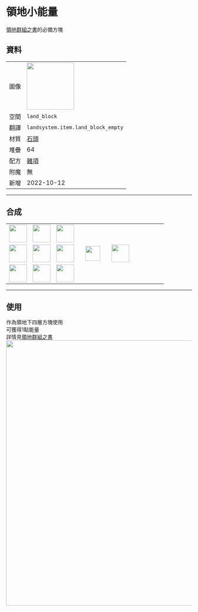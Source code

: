 # 領地小能量
[領地群組之書](land_book.md)的必備方塊

## 資料
<table>
    <tr><td>圖像</td><td><img src="https://i.imgur.com/Q7zi1Dp.png" width="128"/></td></tr>
    <tr><td>空間</td><td><code>land_block</code></td></tr>
    <tr><td>翻譯</td><td><code>landsystem.item.land_block_empty</code></td></tr>
    <tr><td>材質</td><td><a href="https://minecraft.fandom.com/zh/wiki/石頭">石頭</a></td></tr>
    <tr><td>堆疊</td><td>64</td></tr>
    <tr><td>配方</td><td><a href="https://minecraft.fandom.com/zh/wiki/合成/雜項配方">雜項</a></td></tr>
    <tr><td>附魔</td><td>無</td></tr>
    <tr><td>新增</td><td>2022-10-12</td></tr>
</table>
  
---

## 合成
<table>
    <tr><td><img src="https://i.imgur.com/mW0z1di.png" width="48"/></td><td><img src="https://i.imgur.com/mW0z1di.png" width="48"/></td><td><img src="https://i.imgur.com/mW0z1di.png" width="48"/></td><td colspan="3"></td></tr>
    <tr><td><img src="https://i.imgur.com/mW0z1di.png" width="48"/></td><td><img src="https://i.imgur.com/Leotpa1.png" width="48"/></td><td><img src="https://i.imgur.com/mW0z1di.png" width="48"/></td><td width="70" align="center"><img src="https://i.imgur.com/VE0KqIE.png" width="40"/></td><td><img src="https://i.imgur.com/Q7zi1Dp.png" width="48"/></td><td width="70"></td></tr>
    <tr><td><img src="https://i.imgur.com/mW0z1di.png" width="48"/></td><td><img src="https://i.imgur.com/mW0z1di.png" width="48"/></td><td><img src="https://i.imgur.com/mW0z1di.png" width="48"/></td><td colspan="3"></td></tr>
</table>
  
---

## 使用
作為領地下四層方塊使用  
可獲得1點能量  
詳情見[領地群組之書](land_book.md)  
<img src="https://i.imgur.com/nW7GC4b.png" width="720"/>